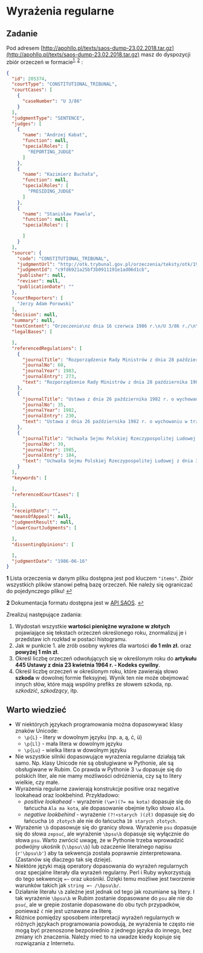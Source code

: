 # Wyrażenia regularne

## Zadanie

Pod adresem [http://apohllo.pl/texts/saos-dump-23.02.2018.tar.gz](http://apohllo.pl/texts/saos-dump-23.02.2018.tar.gz) 
masz do dyspozycji zbiór orzeczeń w formacie<sup id="a1">[1](#f1), [2](#f2)</sup> :

```json
{
  "id": 205374,
  "courtType": "CONSTITUTIONAL_TRIBUNAL",
  "courtCases": [
    {
      "caseNumber": "U 3/86"
    }
  ],
  "judgmentType": "SENTENCE",
  "judges": [
    {
      "name": "Andrzej Kabat",
      "function": null,
      "specialRoles": [
        "REPORTING_JUDGE"
      ]
    },
    {
      "name": "Kazimierz Buchała",
      "function": null,
      "specialRoles": [
        "PRESIDING_JUDGE"
      ]
    },
    {
      "name": "Stanisław Pawela",
      "function": null,
      "specialRoles": [

      ]
    }
  ],
  "source": {
    "code": "CONSTITUTIONAL_TRIBUNAL",
    "judgmentUrl": "http://otk.trybunal.gov.pl/orzeczenia/teksty/otk/1986/U_03_86.doc",
    "judgmentId": "c9fd6921a25bf3b0911191e1ad06d1cb",
    "publisher": null,
    "reviser": null,
    "publicationDate": ""
  },
  "courtReporters": [
    "Jerzy Adam Porowski"
  ],
  "decision": null,
  "summary": null,
  "textContent": "Orzeczenie\nz dnia 16 czerwca 1986 r.\n/U 3/86 r./\n\n\nTrybunał Konstytucyjny w składzie: \n\nPrzewodniczący: \tSędzia TK Kazimierz Buchała \n\nSędziowie TK: \tAndrzej Kabat (sprawozdawca) \nStanisław Pawela \n\nProtokolant: \tJerzy Adam Porowski \n\n\npo rozpatrzeniu w dniu 16 czerwca 1986 r. na rozprawie, z udziałem uczestników postępowania umocowanych przedstawicieli: Rady Ministrów, Ministra Handlu Wewnętrznego i Usług oraz Prokuratora Generalnego PRL, sprawy z wniosku Komitetu Wykonawczego Rady Krajowej Patriotycznego Ruchu Odrodzenia Narodowego o wydanie orzeczenia stwierdzającego niezgodność: \n\n1) przepisu § 2 ust. 2 rozporządzenia Rady Ministrów z dnia 28 października 1983 r. ...",
  "legalBases": [

  ],
  "referencedRegulations": [
    {
      "journalTitle": "Rozporządzenie Rady Ministrów z dnia 28 października 1983 r. w sprawie określenia liczby punktów sprzedaży napojów alkoholowych.",
      "journalNo": 60,
      "journalYear": 1983,
      "journalEntry": 273,
      "text": "Rozporządzenie Rady Ministrów z dnia 28 października 1983 r. w sprawie określenia liczby punktów sprzedaży napojów alkoholowych (Dz. U. z 1983 r. Nr 60 poz. 273 - § 1, § 2 ust. 2)"
    },
    {
      "journalTitle": "Ustawa z dnia 26 października 1982 r. o wychowaniu w trzeźwości i przeciwdziałaniu alkoholizmowi",
      "journalNo": 35,
      "journalYear": 1982,
      "journalEntry": 230,
      "text": "Ustawa z dnia 26 października 1982 r. o wychowaniu w trzeźwości i przeciwdziałaniu alkoholizmowi (Dz. U. z 1982 r. Nr 35 poz. 230 - art. 3 ust. 1, art. 3 ust. 2, art. 12 ust. 1)"
    },
    {
      "journalTitle": "Uchwała Sejmu Polskiej Rzeczypospolitej Ludowej z dnia 31 lipca 1985 r. w sprawie szczegółowego trybu postępowania przed Trybunałem Konstytucyjnym.",
      "journalNo": 39,
      "journalYear": 1985,
      "journalEntry": 184,
      "text": "Uchwała Sejmu Polskiej Rzeczypospolitej Ludowej z dnia 31 lipca 1985 r. w sprawie szczegółowego trybu postępowania przed Trybunałem Konstytucyjnym (Dz. U. z 1985 r. Nr 39 poz. 184 - art. 42 ust. 1 pkt 6)"
    }
  ],
  "keywords": [

  ],
  "referencedCourtCases": [

  ],
  "receiptDate": "",
  "meansOfAppeal": null,
  "judgmentResult": null,
  "lowerCourtJudgments": [

  ],
  "dissentingOpinions": [

  ],
  "judgmentDate": "1986-06-16"
}
```

<b id="f1">1</b> Lista orzeczenia w danym pliku dostępna jest pod kluczem `"items"`. Zbiór wszystkich plików stanowi
pełną bazę orzeczeń. Nie należy się ograniczać do pojedynczego pliku! [↩](#a1)

<b id="f2">2</b> Dokumentacja formatu dostępna jest w [API SAOS](https://www.saos.org.pl/help/index.php/dokumentacja-api/api-pobierania-danych). [↩](#a1)

Zrealizuj następujące zadania:
1. Wydostań wszystkie **wartości pieniężne wyrażone w złotych** pojawiające się tekstach orzeczeń określonego roku, znormalizuj je i przedstaw ich
   rozkład w postaci histogramu.
1. Jak w punkcie 1. ale zrób osobny wykres dla wartości **do 1 mln zł.** oraz **powyżej 1 mln zł.**
1. Określ liczbę orzeczeń odwołujących się w określonym roku do **artykułu 445 Ustawy z dnia 23 kwietnia 1964 r. - Kodeks cywilny**.
1. Określ liczbę orzeczeń w określonym roku, które zawierają słowo **szkoda** w dowolnej formie fleksyjnej. Wynik ten
   nie może obejmować innych słów, które mają wspólny prefiks ze słowem szkoda, np. *szkodzić*, *szkodzący*, itp.

## Warto wiedzieć

* W niektórych językach programowania można dopasowywać klasy znaków Unicode:
  * `\p{L}` - litery w dowolnym języku (np. a, ą, ć, ü)
  * `\p{Ll}` - mała litera w dowolnym języku
  * `\p{Lu}` - wielka litera w dowolnym języku
* Nie wszystkie silniki dopasowujące wyrażenia regularne działają tak samo. Np. klasy Unicode nie są obsługiwane 
  w Pythonie, ale są obsługiwane w Rubim. Co prawda w Pythonie 3 `\w` dopasuje się do polskich liter, ale nie mamy
  możliwości odróżnienia, czy są to litery wielkie, czy małe.
* Wyrażenia regularne zawierają konstrukcje positive oraz negative lookahead oraz lookbehind. Przykładowo:
  * *positive lookahead* - wyrażenie `(\w+)(?= ma kota)` dopasuje się do łańcucha `Ala ma kota`, ale dopasowanie obejmie tylko słowo
  `Ala`.
  * *negative lookbehind* - wyrażenie `(?!<starych )(zł)` dopasuje się do łańcucha `10 złotych` ale nie do łańcucha `10
    starych złotych`.
* Wyrażenie `\b` dopasowuje się do granicy słowa. Wyrażenie `psu` dopasuje się do słowa `zepsuć`, ale wyrażenie
  `\bpsu\b` dopasuje się wyłącznie do słowa `psu`. Warto zwrócić uwagę, że w Pythonie trzeba wprowadzić podwójny ukośnik
  (`\\bpsu\\b`) lub ozaczenie literalnego napisu (`r'\bpsu\b'`) aby ta sekwencja została poprawnie zinterpretowana.
  (Zastanów się dlaczego tak się dzieje).
* Niektóre języki mają operatory dopasowania do wyrażeń regularnych oraz specjalne literały dla wyrażeń regularny.
  Perl i Ruby  wykorzystują do tego sekwencję `=~` oraz ukośniki.  Dzięki temu możliwe jest tworzenie warunków takich jak `string =~ /\bpsu\b/`.
* Działanie literału `\b` zależne jest jednak od tego jak rozumiane są litery. I tak wyrażenie `\bpsu\b` w Rubim
  zostanie dopasowane do `psu` ale nie do `psuć`, ale w grepie zostanie dopasowane do obu tych przypadków, ponieważ `ć`
  nie jest uznawane za literę.
* Różnice pomiędzy sposobem interpretacji wyrażeń regularnych w różnych językach programowania powodują, że wyrażenia te
  często nie mogą być przenoszone bezpośrednio z jednego języka do innego, bez zmiany ich znaczenia. Należy mieć to na
  uwadze kiedy kopiuje się rozwiązania z Internetu.

